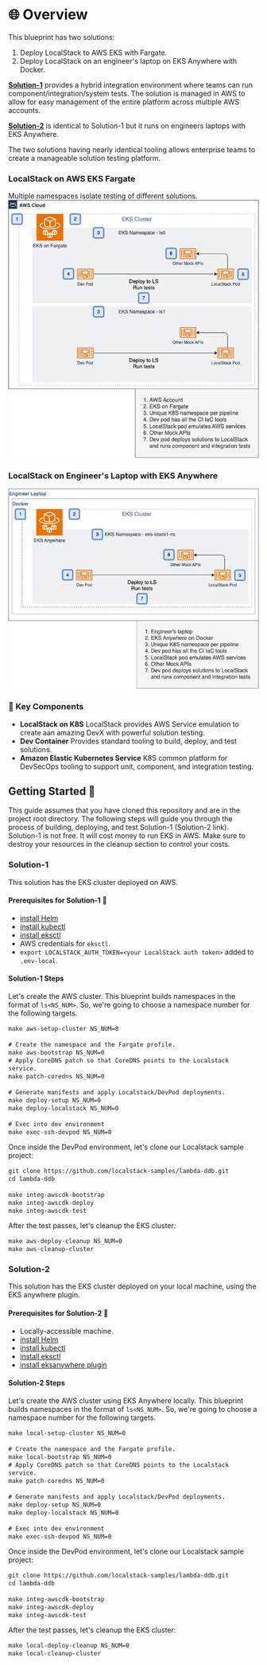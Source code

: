 # 🌐 Overview

This blueprint has two solutions:

1. Deploy LocalStack to AWS EKS with Fargate. 
2. Deploy LocalStack on an engineer's laptop on EKS Anywhere with Docker.

[**Solution-1**](#solution-1) provides a hybrid integration environment where teams can run component/integration/system tests.
The solution is managed in AWS to allow for easy management of the entire platform across multiple AWS accounts.

[**Solution-2**](#solution-2) is identical to Solution-1 but it runs on engineers laptops with EKS Anywhere. 

The two solutions having nearly identical tooling allows enterprise teams to create a manageable
solution testing platform.

### LocalStack on AWS EKS Fargate
Multiple namespaces isolate testing of different solutions.
![LSonEKS](./docs/design-ls-on-aws-eks.drawio.png "LSonEKS")

### LocalStack on Engineer's Laptop with EKS Anywhere
![LSonEKSAny](./docs/design-ls-on-eksany.drawio.png "LSonEKSAny")

### 🔑 Key Components

- **LocalStack on K8S**
    LocalStack provides AWS Service emulation to create aan amazing DevX with powerful solution testing. 
- **Dev Container**
    Provides standard tooling to build, deploy, and test solutions. 
- **Amazon Elastic Kubernetes Service**
    K8S common platform for DevSecOps tooling to support unit, component, and integration testing.

## Getting Started 🏁

This guide assumes that you have cloned this repository and are in the project root directory. The following steps will
guide you through the process of building, deploying, and test Solution-1 (Solution-2 link).
Solution-1 is not free. It will cost money to run EKS in AWS. Make sure to destroy your resources in the cleanup
section to control your costs.

### Solution-1

This solution has the EKS cluster deployed on AWS.

#### Prerequisites for Solution-1 🧰

- [install Helm](https://helm.sh/docs/intro/install/)
- [install kubectl](https://kubernetes.io/docs/tasks/tools/)
- [install eksctl](https://eksctl.io/installation/)
- AWS credentials for `eksctl`.
- `export LOCALSTACK_AUTH_TOKEN=<your LocalStack auth token>` added to `.env-local`.

#### Solution-1 Steps

Let's create the AWS cluster. This blueprint builds namespaces in the format of `ls<NS_NUM>`. So, we're going
to choose a namespace number for the following targets.

```shell
make aws-setup-cluster NS_NUM=0

# Create the namespace and the Fargate profile.
make aws-bootstrap NS_NUM=0
# Apply CoreDNS patch so that CoreDNS points to the Localstack service.
make patch-coredns NS_NUM=0

# Generate manifests and apply Localstack/DevPod deployments.
make deploy-setup NS_NUM=0
make deploy-localstack NS_NUM=0

# Exec into dev environment
make exec-ssh-devpod NS_NUM=0
```

Once inside the DevPod environment, let's clone our Localstack sample project:

```shell
git clone https://github.com/localstack-samples/lambda-ddb.git
cd lambda-ddb

make integ-awscdk-bootstrap
make integ-awscdk-deploy
make integ-awscdk-test
```

After the test passes, let's cleanup the EKS cluster:

```shell
make aws-deploy-cleanup NS_NUM=0
make aws-cleanup-cluster
```

### Solution-2

This solution has the EKS cluster deployed on your local machine, using the EKS anywhere plugin.

#### Prerequisites for Solution-2 🧰

- Locally-accessible machine.
- [install Helm](https://helm.sh/docs/intro/install/)
- [install kubectl](https://kubernetes.io/docs/tasks/tools/)
- [install eksctl](https://eksctl.io/installation/)
- [install eksanywhere plugin](https://anywhere.eks.amazonaws.com/docs/getting-started/install/)

#### Solution-2 Steps

Let's create the AWS cluster using EKS Anywhere locally. This blueprint builds namespaces in the format of `ls<NS_NUM>`. So, we're going to choose a namespace number for the following targets.

```shell
make local-setup-cluster NS_NUM=0

# Create the namespace and the Fargate profile.
make local-bootstrap NS_NUM=0
# Apply CoreDNS patch so that CoreDNS points to the Localstack service.
make patch-coredns NS_NUM=0

# Generate manifests and apply Localstack/DevPod deployments.
make deploy-setup NS_NUM=0
make deploy-localstack NS_NUM=0

# Exec into dev environment
make exec-ssh-devpod NS_NUM=0
```

Once inside the DevPod environment, let's clone our Localstack sample project:

```shell
git clone https://github.com/localstack-samples/lambda-ddb.git
cd lambda-ddb

make integ-awscdk-bootstrap
make integ-awscdk-deploy
make integ-awscdk-test
```

After the test passes, let's cleanup the EKS cluster:

```shell
make local-deploy-cleanup NS_NUM=0
make local-cleanup-cluster
```
